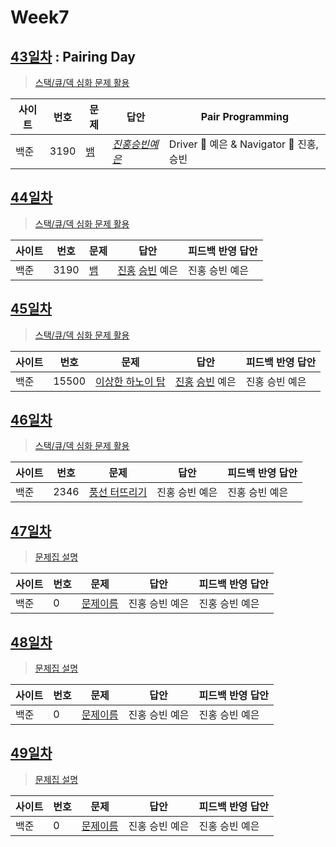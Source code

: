 # Week7

## [43일차](Day43) : Pairing Day

> [스택/큐/덱 심화 문제 활용](https://www.acmicpc.net/group/workbook/view/9797/30226)

| 사이트 | 번호 | 문제                 | 답안                | Pair Programming    |
| ------ | ---- | -------------------- | ------------------- | ------------------- |
| 백준   | 3190    | [뱀](https://www.acmicpc.net/problem/3190) | *[진홍승빈예은](Day43/bj3190_kjhwsblye.cs)* | Driver 🚗 예은 & Navigator 🧭 진홍, 승빈 |

## [44일차](Day44)

> [스택/큐/덱 심화 문제 활용](https://www.acmicpc.net/group/workbook/view/9797/30250)

| 사이트 | 번호 | 문제                 | 답안                | 피드백 반영 답안    |
| ------ | ---- | -------------------- | ------------------- | ------------------- |
| 백준   | 3190    | [뱀](https://www.acmicpc.net/problem/3190) | [진홍](Day44/bj3190_kjh.java) [승빈](Day44/bj3190_wsb.java) 예은 | 진홍 승빈 예은 |

## [45일차](Day45)

> [스택/큐/덱 심화 문제 활용](https://www.acmicpc.net/group/workbook/view/9797/30314)

| 사이트 | 번호 | 문제                 | 답안                | 피드백 반영 답안    |
| ------ | ---- | -------------------- | ------------------- | ------------------- |
| 백준   | 15500    | [이상한 하노이 탑](https://www.acmicpc.net/problem/15500) | [진홍](Day45/bj15500_kjh.java) [승빈](Day45/bj15500_wsb.java) 예은 | 진홍 승빈 예은 |

## [46일차](Day46)

> [스택/큐/덱 심화 문제 활용](https://www.acmicpc.net/group/workbook/view/9797/30350)

| 사이트 | 번호 | 문제                 | 답안                | 피드백 반영 답안    |
| ------ | ---- | -------------------- | ------------------- | ------------------- |
| 백준   | 2346 | [풍선 터뜨리기](https://www.acmicpc.net/problem/2346) | 진홍 승빈 예은 | 진홍 승빈 예은 |

## [47일차](Day47)

> [문제집 설명](문제집링크)

| 사이트 | 번호 | 문제                 | 답안                | 피드백 반영 답안    |
| ------ | ---- | -------------------- | ------------------- | ------------------- |
| 백준   | 0    | [문제이름](문제링크) | 진홍 승빈 예은 | 진홍 승빈 예은 |

## [48일차](Day48)

> [문제집 설명](문제집링크)

| 사이트 | 번호 | 문제                 | 답안                | 피드백 반영 답안    |
| ------ | ---- | -------------------- | ------------------- | ------------------- |
| 백준   | 0    | [문제이름](문제링크) | 진홍 승빈 예은 | 진홍 승빈 예은 |

## [49일차](Day49)

> [문제집 설명](문제집링크)

| 사이트 | 번호 | 문제                 | 답안                | 피드백 반영 답안    |
| ------ | ---- | -------------------- | ------------------- | ------------------- |
| 백준   | 0    | [문제이름](문제링크) | 진홍 승빈 예은 | 진홍 승빈 예은 |
